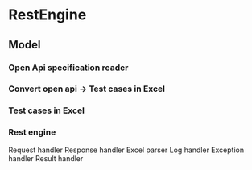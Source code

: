 # RestEngine

## Model
### Open Api specification reader
### Convert open api -> Test cases in Excel
### Test cases in Excel
### Rest engine
  Request handler
  Response handler
  Excel parser
  Log handler
  Exception handler
  Result handler
  
